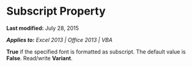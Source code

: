 
# Subscript Property

 **Last modified:** July 28, 2015

 _**Applies to:** Excel 2013 | Office 2013 | VBA_

 **True** if the specified font is formatted as subscript. The default value is **False**. Read/write  **Variant**.

